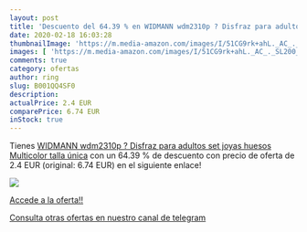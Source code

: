 ```yaml
---
layout: post
title: 'Descuento del 64.39 % en WIDMANN wdm2310p ? Disfraz para adultos '
date: 2020-02-18 16:03:28
thumbnailImage: 'https://m.media-amazon.com/images/I/51CG9rk+ahL._AC_._SL200_.jpg'
images: [ 'https://m.media-amazon.com/images/I/51CG9rk+ahL._AC_._SL200_.jpg' ]
comments: true
category: ofertas
author: ring
slug: B001QQ4SF0
description:
actualPrice: 2.4 EUR
comparePrice: 6.74 EUR
inStock: true
---
```


Tienes [WIDMANN wdm2310p ? Disfraz para adultos set joyas huesos  Multicolor  talla única](https://www.amazon.com/dp/B001QQ4SF0/?tag=redken08-20) con un 64.39 % de descuento con precio de oferta de 2.4 EUR (original: 6.74 EUR) en el siguiente enlace!

[![](https://m.media-amazon.com/images/I/51CG9rk+ahL._AC_._SL200_.jpg)](https://www.amazon.com/dp/B001QQ4SF0/?tag=redken08-20)

[Accede a la oferta!!](https://www.amazon.com/dp/B001QQ4SF0/?tag=redken08-20)

[Consulta otras ofertas en nuestro canal de telegram](https://t.me/s/ofertas25)

